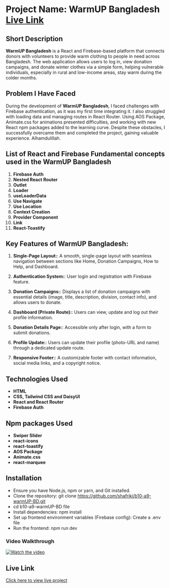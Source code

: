 # Project Name: WarmUP Bangladesh [Live Link](https://shafriki-warmup-bd.surge.sh/)

## Short Description
**WarmUP Bangladesh** is a React and Firebase-based platform that connects donors with volunteers to provide warm clothing to people in need across Bangladesh. The web application allows users to log in, view donation campaigns, and donate winter clothes via a simple form, helping vulnerable individuals, especially in rural and low-income areas, stay warm during the colder months.


## Problem I Have Faced
During the development of **WarmUP Bangladesh**, I faced challenges with Firebase authentication, as it was my first time integrating it. I also struggled with loading data and managing routes in React Router. Using AOS Package, Animate.css for animations presented difficulties, and working with new React npm packages added to the learning curve. Despite these obstacles, I successfully overcame them and completed the project, gaining valuable experience. Alhamdulillah.


## List of React and Firebase Fundamental concepts used in the WarmUP Bangladesh
1. **Firebase Auth**
2. **Nested React Router**
3. **Outlet**
4. **Loader**
5. **useLoaderData**
6. **Use Navigate**
7. **Use Location**
8. **Context Creation**
9. **Provider Component**
10. **Link**
11. **React-Toastify**


## Key Features of WarmUP Bangladesh:
1. **Single-Page Layout:**:  A smooth, single-page layout with seamless navigation between sections like Home, Donation Campaigns, How to Help, and Dashboard.

2. **Authentication System:**: User login and registration with Firebase feature.

3. **Donation Campaigns:**: Displays a list of donation campaigns with essential details (image, title, description, division, contact info), and allows users to donate.

4. **Dashboard (Private Route):**: Users can view, update and log out their profile information.

5. **Donation Details Page:**: Accessible only after login, with a form to submit donations.

6. **Profile Update:**: Users can update their profile (photo-URL and name) through a dedicated update route.

7. **Responsive Footer:**: A customizable footer with contact information, social media links, and a copyright notice.


## Technologies Used
- **HTML**
- **CSS, Tailwind CSS and DaisyUI**
- **React and React Router**
- **Firebase Auth**


## Npm packages Used
- **Swiper Slider**
- **react-icons**
- **react-toastify**
- **AOS Package**
- **Animate.css**
- **react-marquee**

## Installation
- Ensure you have Node.js, npm or yarn, and Git installed.
- Clone the repository: git clone https://github.com/shafriki/b10-a9-warmUP-BD.git
- cd b10-a9-warmUP-BD file
- Install dependencies: npm install
- Set up frontend environment variables (Firebase config): Create a .env file 
- Run the frontend: npm run dev

### Video Walkthrough
[![Watch the video](https://img.youtube.com/vi/0aoPDbOkxww/0.jpg)](https://www.youtube.com/watch?v=0aoPDbOkxww)

## Live Link
[Click here to view live project](https://shafriki-warmup-bd.surge.sh/)
